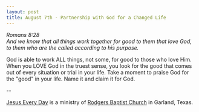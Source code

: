 ```yaml
---
layout: post
title: August 7th - Partnership with God for a Changed Life
---
```


_Romans 8:28  
And we know that all things work together for good to them that love
God, to them who are the called according to his purpose._

God is able to work ALL things, not some, for good to those who
love Him. When you LOVE God in the truest sense, you look for the
good that comes out of every situation or trial in your life. Take a
moment to praise God for the "good" in your life. Name it and claim
it for God.

 --

<a href=http://jesuseveryday.net>Jesus Every Day</a> is a ministry of <a href=http://rodgersbaptist.net>Rodgers Baptist Church</a> in Garland, Texas.
